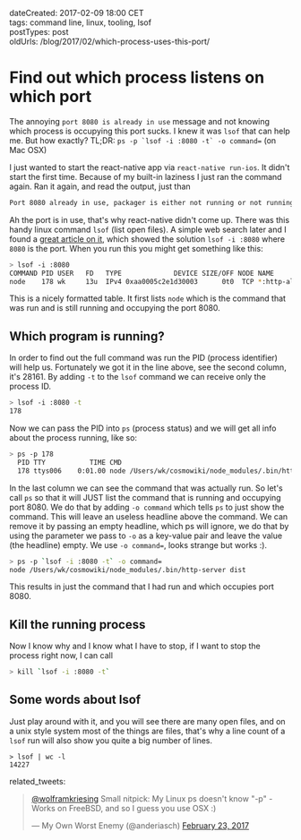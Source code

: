 dateCreated: 2017-02-09 18:00 CET  
tags: command line, linux, tooling, lsof  
postTypes: post  
oldUrls: /blog/2017/02/which-process-uses-this-port/  

# Find out which process listens on which port

The annoying `port 8080 is already in use` message and not knowing which
process is occupying this port sucks. I knew it was `lsof` that can help me.
But how exactly?
TL;DR: ``ps -p `lsof -i :8080 -t` -o command=`` (on Mac OSX)

I just wanted to start the react-native app via `react-native run-ios`.
It didn't start the first time. Because of my built-in laziness I just ran the command again.
Ran it again, and read the output, just than
```bash
Port 8080 already in use, packager is either not running or not running correctly
```
Ah the port is in use, that's why react-native didn't come up.
There was this handy linux command `lsof` (list open files). A simple
web search later and I found a [great article on it][article], which showed the solution `lsof -i :8080`
where `8080` is the port.
When you run this you might get something like this:
```bash
> lsof -i :8080
COMMAND PID USER   FD   TYPE             DEVICE SIZE/OFF NODE NAME
node    178 wk     13u  IPv4 0xaa0005c2e1d30003      0t0  TCP *:http-alt (LISTEN)
```
This is a nicely formatted table. It first lists `node` which is the command
that was run and is still running and occupying the port 8080.

## Which program is running?

In order to find out the full command was run the PID (process identifier) will help
us. Fortunately we got it in the line above, see the second column, it's 28161.
By adding `-t` to the `lsof` command we can receive only the process ID.
```bash
> lsof -i :8080 -t
178
```
Now we can pass the PID into `ps` (process status) and we will get all info about
the process running, like so:
```bash
> ps -p 178
  PID TTY           TIME CMD
  178 ttys006    0:01.00 node /Users/wk/cosmowiki/node_modules/.bin/http-server dist
```
In the last column we can see the command that was actually run.
So let's call `ps` so that it will JUST list the command that is running
and occupying port 8080. We do that by adding `-o command` which tells
`ps` to just show the command. This will leave an useless headline above the
command. We can remove it by passing an empty headline, which ps will
ignore, we do that by using the parameter we pass to `-o` as a key-value
pair and leave the value (the headline) empty. We use `-o command=`, looks
strange but works :).
```bash
> ps -p `lsof -i :8080 -t` -o command=
node /Users/wk/cosmowiki/node_modules/.bin/http-server dist
```
This results in just the command that I had run and which occupies port 8080.

## Kill the running process

Now I know why and I know what I have to stop, if I want to stop the process
right now, I can call
```bash
> kill `lsof -i :8080 -t`
```

## Some words about lsof

Just play around with it, and you will see there are many open files, and
on a unix style system most of the things are files, that's why a line count
of a `lsof` run will also show you quite a big number of lines.
```
> lsof | wc -l
14227
```

[article]: https://debian-administration.org/article/184/How_to_find_out_which_process_is_listening_upon_a_port

related_tweets:

<blockquote class="twitter-tweet" data-conversation="none" data-cards="hidden" data-partner="tweetdeck"><p lang="en" dir="ltr"><a href="https://twitter.com/wolframkriesing">@wolframkriesing</a> Small nitpick: My Linux ps doesn&#39;t know &quot;-p&quot; - Works on FreeBSD, and so I guess you use OSX :)</p>&mdash; My Own Worst Enemy (@anderiasch) <a href="https://twitter.com/anderiasch/status/834859794892730369">February 23, 2017</a></blockquote>
